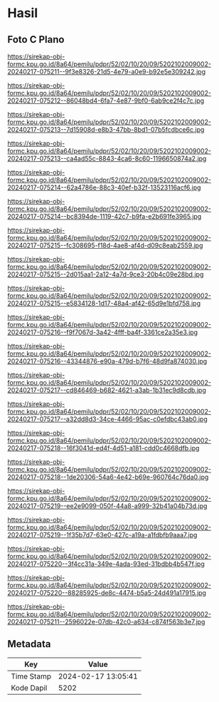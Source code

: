 # Hasil

## Foto C Plano

https://sirekap-obj-formc.kpu.go.id/8a64/pemilu/pdpr/52/02/10/20/09/5202102009002-20240217-075211--9f3e8326-21d5-4e79-a0e9-b92e5e309242.jpg

https://sirekap-obj-formc.kpu.go.id/8a64/pemilu/pdpr/52/02/10/20/09/5202102009002-20240217-075212--86048bd4-6fa7-4e87-9bf0-6ab9ce2f4c7c.jpg

https://sirekap-obj-formc.kpu.go.id/8a64/pemilu/pdpr/52/02/10/20/09/5202102009002-20240217-075213--7d15908d-e8b3-47bb-8bd1-07b5fcdbce6c.jpg

https://sirekap-obj-formc.kpu.go.id/8a64/pemilu/pdpr/52/02/10/20/09/5202102009002-20240217-075213--ca4ad55c-8843-4ca6-8c60-1196650874a2.jpg

https://sirekap-obj-formc.kpu.go.id/8a64/pemilu/pdpr/52/02/10/20/09/5202102009002-20240217-075214--62a4786e-88c3-40ef-b32f-13523116acf6.jpg

https://sirekap-obj-formc.kpu.go.id/8a64/pemilu/pdpr/52/02/10/20/09/5202102009002-20240217-075214--bc8394de-1119-42c7-b9fa-e2b691fe3965.jpg

https://sirekap-obj-formc.kpu.go.id/8a64/pemilu/pdpr/52/02/10/20/09/5202102009002-20240217-075215--fc308695-f18d-4ae8-af4d-d09c8eab2559.jpg

https://sirekap-obj-formc.kpu.go.id/8a64/pemilu/pdpr/52/02/10/20/09/5202102009002-20240217-075215--2d015aa1-2a12-4a7d-9ce3-20b4c09e28bd.jpg

https://sirekap-obj-formc.kpu.go.id/8a64/pemilu/pdpr/52/02/10/20/09/5202102009002-20240217-075215--e5834128-1d17-48a4-af42-65d9e1bfd758.jpg

https://sirekap-obj-formc.kpu.go.id/8a64/pemilu/pdpr/52/02/10/20/09/5202102009002-20240217-075216--f9f7067d-3a42-4fff-ba4f-3361ce2a35e3.jpg

https://sirekap-obj-formc.kpu.go.id/8a64/pemilu/pdpr/52/02/10/20/09/5202102009002-20240217-075216--43344876-e90a-479d-b7f6-48d9fa874030.jpg

https://sirekap-obj-formc.kpu.go.id/8a64/pemilu/pdpr/52/02/10/20/09/5202102009002-20240217-075217--cd846469-b682-4621-a3ab-1b31ec9d8cdb.jpg

https://sirekap-obj-formc.kpu.go.id/8a64/pemilu/pdpr/52/02/10/20/09/5202102009002-20240217-075217--a32dd8d3-34ce-4466-95ac-c0efdbc43ab0.jpg

https://sirekap-obj-formc.kpu.go.id/8a64/pemilu/pdpr/52/02/10/20/09/5202102009002-20240217-075218--16f3041d-ed4f-4d51-a181-cdd0c4668dfb.jpg

https://sirekap-obj-formc.kpu.go.id/8a64/pemilu/pdpr/52/02/10/20/09/5202102009002-20240217-075218--1de20306-54a6-4e42-b69e-960764c76da0.jpg

https://sirekap-obj-formc.kpu.go.id/8a64/pemilu/pdpr/52/02/10/20/09/5202102009002-20240217-075219--ee2e9099-050f-44a8-a999-32b41a04b73d.jpg

https://sirekap-obj-formc.kpu.go.id/8a64/pemilu/pdpr/52/02/10/20/09/5202102009002-20240217-075219--1f35b7d7-63e0-427c-a19a-a1fdbfb9aaa7.jpg

https://sirekap-obj-formc.kpu.go.id/8a64/pemilu/pdpr/52/02/10/20/09/5202102009002-20240217-075220--3f4cc31a-349e-4ada-93ed-31bdbb4b547f.jpg

https://sirekap-obj-formc.kpu.go.id/8a64/pemilu/pdpr/52/02/10/20/09/5202102009002-20240217-075220--88285925-de8c-4474-b5a5-24d491a17915.jpg

https://sirekap-obj-formc.kpu.go.id/8a64/pemilu/pdpr/52/02/10/20/09/5202102009002-20240217-075211--2596022e-07db-42c0-a634-c874f563b3e7.jpg


## Metadata

| Key        | Value               |
| ---------- | ------------------- |
| Time Stamp | 2024-02-17 13:05:41 |
| Kode Dapil | 5202                |



